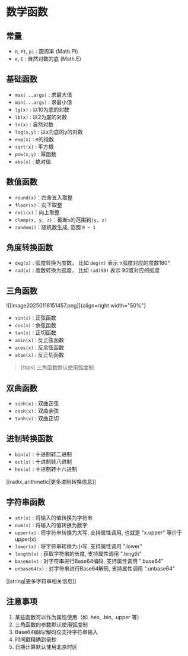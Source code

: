 # 数学函数

## 常量

- `π`, `PI`, `pi` : 圆周率 (Math.PI)
- `e`, `E` : 自然对数的底 (Math.E)

## 基础函数

- `max(...args)` : 求最大值
- `min(...args)` : 求最小值
- `lg(x)` : 以10为底的对数
- `lb(x)` : 以2为底的对数
- `ln(x)` : 自然对数
- `log(x,y)` : 以x为底的y的对数
- `exp(x)` : e的指数
- `sqrt(x)` : 平方根
- `pow(x,y)` : 幂函数
- `abs(x)` : 绝对值

## 数值函数

- `round(x)`：四舍五入取整
- `floor(x)`：向下取整
- `ceil(x)`：向上取整
- `clamp(x, y, z)`：截断`x`的范围到`(y, z)`
- `random()`：随机数生成, 范围 `0 ~ 1`


## 角度转换函数


- `deg(x)` : 弧度转换为度数， 比如 `deg(π)` 表示 π弧度对应的度数180°
- `rad(x)` : 度数转换为弧度， 比如 `rad(90)` 表示 90度对应的弧度


## 三角函数

![[image20250118151457.png]]{align=right width="50%"}


- `sin(x)` : 正弦函数
- `cos(x)` : 余弦函数
- `tan(x)` : 正切函数
- `asin(x)` : 反正弦函数
- `acos(x)` : 反余弦函数
- `atan(x)` : 反正切函数

>[!tips] 三角函数默认使用弧度制


## 双曲函数


- `sinh(x)` : 双曲正弦
- `cosh(x)` : 双曲余弦
- `tanh(x)` : 双曲正切


## 进制转换函数


- `bin(x)` : 十进制转二进制
- `oct(x)` : 十进制转八进制
- `hex(x)` : 十进制转十六进制


[[radix_arithmetic|更多进制转换信息]]

## 字符串函数


- `str(x)` : 将输入的值转换为字符串
- `num(x)` : 将输入的值转换为数字
- `upper(x)` : 将字符串转换为大写, 支持属性调用, 也就是 "x.upper" 等价于 upper(x)
- `lower(x)` : 将字符串转换为小写, 支持属性调用 ".lower"
- `length(x)` : 获取字符串的长度, 支持属性调用 ".length"
- `base64(x)` : 对字符串进行Base64编码, 支持属性调用 ".base64"
- `unbase64(x)` : 对字符串进行Base64解码, 支持属性调用 ".unbase64"


[[string|更多字符串相关信息]]

## 注意事项
1. 某些函数可以作为属性使用（如 .hex, .bin, .upper 等）
2. 三角函数的参数默认使用弧度制
3. Base64编码/解码仅支持字符串输入
4. 时间戳精确到毫秒
5. 日期计算默认使用北京时区